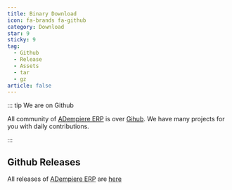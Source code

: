 ```yaml
---
title: Binary Download
icon: fa-brands fa-github
category: Download
star: 9
sticky: 9
tag:
  - Github
  - Release
  - Assets
  - tar
  - gz
article: false
---
```


::: tip We are on Github

All community of [ADempiere ERP](http://adempiere.net/) is over [Gihub](http://github.com/adempiere). We have many projects for you with daily contributions.

:::

## Github Releases

All releases of [ADempiere ERP](http://adempiere.net/) are [here](https://github.com/adempiere/adempiere/releases)

<Releases/>
